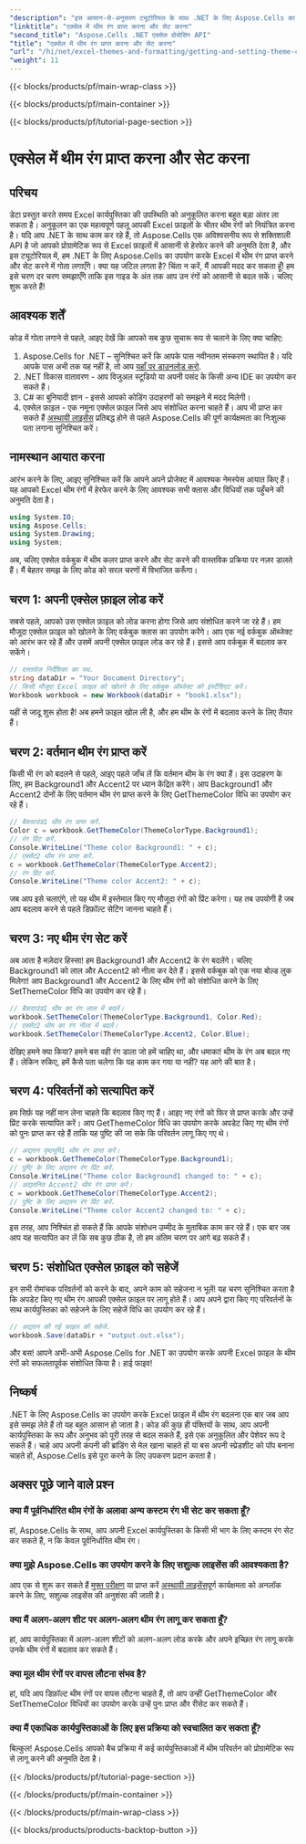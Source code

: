 ```yaml
---
"description": "इस आसान-से-अनुसरण ट्यूटोरियल के साथ .NET के लिए Aspose.Cells का उपयोग करके Excel में थीम रंग प्राप्त करना और सेट करना सीखें। संपूर्ण चरण-दर-चरण मार्गदर्शिका और कोड उदाहरण शामिल हैं।"
"linktitle": "एक्सेल में थीम रंग प्राप्त करना और सेट करना"
"second_title": "Aspose.Cells .NET एक्सेल प्रोसेसिंग API"
"title": "एक्सेल में थीम रंग प्राप्त करना और सेट करना"
"url": "/hi/net/excel-themes-and-formatting/getting-and-setting-theme-colors/"
"weight": 11
---
```


{{< blocks/products/pf/main-wrap-class >}}

{{< blocks/products/pf/main-container >}}

{{< blocks/products/pf/tutorial-page-section >}}

# एक्सेल में थीम रंग प्राप्त करना और सेट करना

## परिचय
डेटा प्रस्तुत करते समय Excel कार्यपुस्तिका की उपस्थिति को अनुकूलित करना बहुत बड़ा अंतर ला सकता है। अनुकूलन का एक महत्वपूर्ण पहलू आपकी Excel फ़ाइलों के भीतर थीम रंगों को नियंत्रित करना है। यदि आप .NET के साथ काम कर रहे हैं, तो Aspose.Cells एक अविश्वसनीय रूप से शक्तिशाली API है जो आपको प्रोग्रामेटिक रूप से Excel फ़ाइलों में आसानी से हेरफेर करने की अनुमति देता है, और इस ट्यूटोरियल में, हम .NET के लिए Aspose.Cells का उपयोग करके Excel में थीम रंग प्राप्त करने और सेट करने में गोता लगाएँगे।
क्या यह जटिल लगता है? चिंता न करें, मैं आपकी मदद कर सकता हूँ! हम इसे चरण दर चरण समझाएँगे ताकि इस गाइड के अंत तक आप उन रंगों को आसानी से बदल सकें। चलिए शुरू करते हैं!
## आवश्यक शर्तें
कोड में गोता लगाने से पहले, आइए देखें कि आपको सब कुछ सुचारू रूप से चलाने के लिए क्या चाहिए:
1. Aspose.Cells for .NET – सुनिश्चित करें कि आपके पास नवीनतम संस्करण स्थापित है। यदि आपके पास अभी तक यह नहीं है, तो आप [यहाँ पर डाउनलोड करो](https://releases.aspose.com/cells/net/).
2. .NET विकास वातावरण - आप विजुअल स्टूडियो या अपनी पसंद के किसी अन्य IDE का उपयोग कर सकते हैं।
3. C# का बुनियादी ज्ञान - इससे आपको कोडिंग उदाहरणों को समझने में मदद मिलेगी।
4. एक्सेल फ़ाइल - एक नमूना एक्सेल फ़ाइल जिसे आप संशोधित करना चाहते हैं।
आप भी प्राप्त कर सकते हैं [अस्थायी लाइसेंस](https://purchase.aspose.com/temporary-license/) प्रतिबद्ध होने से पहले Aspose.Cells की पूर्ण कार्यक्षमता का निःशुल्क पता लगाना सुनिश्चित करें।
## नामस्थान आयात करना
आरंभ करने के लिए, आइए सुनिश्चित करें कि आपने अपने प्रोजेक्ट में आवश्यक नेमस्पेस आयात किए हैं। यह आपको Excel थीम रंगों में हेरफेर करने के लिए आवश्यक सभी क्लास और विधियों तक पहुँचने की अनुमति देता है।
```csharp
using System.IO;
using Aspose.Cells;
using System.Drawing;
using System;
```
अब, चलिए एक्सेल वर्कबुक में थीम कलर प्राप्त करने और सेट करने की वास्तविक प्रक्रिया पर नज़र डालते हैं। मैं बेहतर समझ के लिए कोड को सरल चरणों में विभाजित करूँगा।
## चरण 1: अपनी एक्सेल फ़ाइल लोड करें
सबसे पहले, आपको उस एक्सेल फ़ाइल को लोड करना होगा जिसे आप संशोधित करने जा रहे हैं। हम मौजूदा एक्सेल फ़ाइल को खोलने के लिए वर्कबुक क्लास का उपयोग करेंगे।
आप एक नई वर्कबुक ऑब्जेक्ट को आरंभ कर रहे हैं और उसमें अपनी एक्सेल फ़ाइल लोड कर रहे हैं। इससे आप वर्कबुक में बदलाव कर सकेंगे।
```csharp
// दस्तावेज़ निर्देशिका का पथ.
string dataDir = "Your Document Directory";
// किसी मौजूदा Excel फ़ाइल को खोलने के लिए वर्कबुक ऑब्जेक्ट को इंस्टैंशिएट करें।
Workbook workbook = new Workbook(dataDir + "book1.xlsx");
```
यहीं से जादू शुरू होता है! अब हमने फ़ाइल खोल ली है, और हम थीम के रंगों में बदलाव करने के लिए तैयार हैं।
## चरण 2: वर्तमान थीम रंग प्राप्त करें
किसी भी रंग को बदलने से पहले, आइए पहले जाँच लें कि वर्तमान थीम के रंग क्या हैं। इस उदाहरण के लिए, हम Background1 और Accent2 पर ध्यान केंद्रित करेंगे।
आप Background1 और Accent2 दोनों के लिए वर्तमान थीम रंग प्राप्त करने के लिए GetThemeColor विधि का उपयोग कर रहे हैं।
```csharp
// बैकग्राउंड1 थीम रंग प्राप्त करें.
Color c = workbook.GetThemeColor(ThemeColorType.Background1);
// रंग प्रिंट करें.
Console.WriteLine("Theme color Background1: " + c);
// एक्सेंट2 थीम रंग प्राप्त करें.
c = workbook.GetThemeColor(ThemeColorType.Accent2);
// रंग प्रिंट करें.
Console.WriteLine("Theme color Accent2: " + c);
```
जब आप इसे चलाएंगे, तो यह थीम में इस्तेमाल किए गए मौजूदा रंगों को प्रिंट करेगा। यह तब उपयोगी है जब आप बदलाव करने से पहले डिफ़ॉल्ट सेटिंग जानना चाहते हैं।
## चरण 3: नए थीम रंग सेट करें
अब आता है मज़ेदार हिस्सा! हम Background1 और Accent2 के रंग बदलेंगे। चलिए Background1 को लाल और Accent2 को नीला कर देते हैं। इससे वर्कबुक को एक नया बोल्ड लुक मिलेगा!
आप Background1 और Accent2 के लिए थीम रंगों को संशोधित करने के लिए SetThemeColor विधि का उपयोग कर रहे हैं।
```csharp
// बैकग्राउंड1 थीम का रंग लाल में बदलें।
workbook.SetThemeColor(ThemeColorType.Background1, Color.Red);
// एक्सेंट2 थीम का रंग नीला में बदलें।
workbook.SetThemeColor(ThemeColorType.Accent2, Color.Blue);
```
देखिए हमने क्या किया? हमने बस वही रंग डाला जो हमें चाहिए था, और धमाका! थीम के रंग अब बदल गए हैं। लेकिन रुकिए, हमें कैसे पता चलेगा कि यह काम कर गया या नहीं? यह आगे की बात है।
## चरण 4: परिवर्तनों को सत्यापित करें
हम सिर्फ़ यह नहीं मान लेना चाहते कि बदलाव किए गए हैं। आइए नए रंगों को फिर से प्राप्त करके और उन्हें प्रिंट करके सत्यापित करें।
आप GetThemeColor विधि का उपयोग करके अपडेट किए गए थीम रंगों को पुनः प्राप्त कर रहे हैं ताकि यह पुष्टि की जा सके कि परिवर्तन लागू किए गए थे।
```csharp
// अद्यतन पृष्ठभूमि1 थीम रंग प्राप्त करें।
c = workbook.GetThemeColor(ThemeColorType.Background1);
// पुष्टि के लिए अद्यतन रंग प्रिंट करें.
Console.WriteLine("Theme color Background1 changed to: " + c);
// अद्यतनित Accent2 थीम रंग प्राप्त करें।
c = workbook.GetThemeColor(ThemeColorType.Accent2);
// पुष्टि के लिए अद्यतन रंग प्रिंट करें.
Console.WriteLine("Theme color Accent2 changed to: " + c);
```
इस तरह, आप निश्चिंत हो सकते हैं कि आपके संशोधन उम्मीद के मुताबिक काम कर रहे हैं। एक बार जब आप यह सत्यापित कर लें कि सब कुछ ठीक है, तो हम अंतिम चरण पर आगे बढ़ सकते हैं।
## चरण 5: संशोधित एक्सेल फ़ाइल को सहेजें
इन सभी रोमांचक परिवर्तनों को करने के बाद, अपने काम को सहेजना न भूलें! यह चरण सुनिश्चित करता है कि अपडेट किए गए थीम रंग आपकी एक्सेल फ़ाइल पर लागू होते हैं।
आप अपने द्वारा किए गए परिवर्तनों के साथ कार्यपुस्तिका को सहेजने के लिए सहेजें विधि का उपयोग कर रहे हैं।
```csharp
// अद्यतन की गई फ़ाइल को सहेजें.
workbook.Save(dataDir + "output.out.xlsx");
```
और बस! आपने अभी-अभी Aspose.Cells for .NET का उपयोग करके अपनी Excel फ़ाइल के थीम रंगों को सफलतापूर्वक संशोधित किया है। हाई फाइव!
## निष्कर्ष
.NET के लिए Aspose.Cells का उपयोग करके Excel फ़ाइल में थीम रंग बदलना एक बार जब आप इसे समझ लेते हैं तो यह बहुत आसान हो जाता है। कोड की कुछ ही पंक्तियों के साथ, आप अपनी कार्यपुस्तिका के रूप और अनुभव को पूरी तरह से बदल सकते हैं, इसे एक अनुकूलित और पेशेवर रूप दे सकते हैं। चाहे आप अपनी कंपनी की ब्रांडिंग से मेल खाना चाहते हों या बस अपनी स्प्रेडशीट को पॉप बनाना चाहते हों, Aspose.Cells इसे पूरा करने के लिए उपकरण प्रदान करता है।
## अक्सर पूछे जाने वाले प्रश्न
### क्या मैं पूर्वनिर्धारित थीम रंगों के अलावा अन्य कस्टम रंग भी सेट कर सकता हूँ?
हां, Aspose.Cells के साथ, आप अपनी Excel कार्यपुस्तिका के किसी भी भाग के लिए कस्टम रंग सेट कर सकते हैं, न कि केवल पूर्वनिर्धारित थीम रंग।
### क्या मुझे Aspose.Cells का उपयोग करने के लिए सशुल्क लाइसेंस की आवश्यकता है?
आप एक से शुरू कर सकते हैं [मुफ्त परीक्षण](https://releases.aspose.com/) या प्राप्त करें [अस्थायी लाइसेंस](https://purchase.aspose.com/temporary-license/)पूर्ण कार्यक्षमता को अनलॉक करने के लिए, सशुल्क लाइसेंस की अनुशंसा की जाती है।
### क्या मैं अलग-अलग शीट पर अलग-अलग थीम रंग लागू कर सकता हूँ?
हां, आप कार्यपुस्तिका में अलग-अलग शीटों को अलग-अलग लोड करके और अपने इच्छित रंग लागू करके उनके थीम रंगों में बदलाव कर सकते हैं।
### क्या मूल थीम रंगों पर वापस लौटना संभव है?
हां, यदि आप डिफ़ॉल्ट थीम रंगों पर वापस लौटना चाहते हैं, तो आप उन्हीं GetThemeColor और SetThemeColor विधियों का उपयोग करके उन्हें पुनः प्राप्त और रीसेट कर सकते हैं।
### क्या मैं एकाधिक कार्यपुस्तिकाओं के लिए इस प्रक्रिया को स्वचालित कर सकता हूँ?
बिल्कुल! Aspose.Cells आपको बैच प्रक्रिया में कई कार्यपुस्तिकाओं में थीम परिवर्तन को प्रोग्रामेटिक रूप से लागू करने की अनुमति देता है।

{{< /blocks/products/pf/tutorial-page-section >}}

{{< /blocks/products/pf/main-container >}}

{{< /blocks/products/pf/main-wrap-class >}}

{{< blocks/products/products-backtop-button >}}